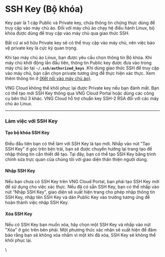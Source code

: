 # SSH Key (Bộ khóa)

Key pair là 1 cặp Public và Private key, chứa thông tin chứng thực dùng để truy cập vào máy chủ ảo. Đối với máy chủ ảo chạy hệ điều hành Linux, bộ khóa được dùng để truy cập vào máy chủ qua giao thức SSH.

Bất cứ ai sở hữu Private key sẽ có thể truy cập vào máy chủ, nên việc bảo vệ private key là cực kỳ quan trọng.

Khi tạo máy chủ ảo Linux, bạn được yêu cầu chọn thông tin Bộ khóa. Khi máy chủ khởi động lần đầu tiên, thông tin Public key được đưa vào trong máy chủ ảo tại `~`**`/.ssh/authorized_keys`** .Khi dùng giao thức SSH để truy cập vào máy chủ, bạn cần chọn private tương ứng để thực hiện xác thực. Xem thêm thông tin ở [{](https://docs.vngcloud.vn/pages/viewpage.action?pageId=49647965)[Kết nối vào máy chủ ảo](https://docs.vngcloud.vn/vng-cloud-document/vn/vserver/compute-hcm03-1a/server/ket-noi-vao-may-chu-ao)[}](https://docs.vngcloud.vn/pages/viewpage.action?pageId=49647965).

VNG Cloud không thể khôi phục lại được Private key nếu bạn đánh mất. Bạn có thể tạo mới SSH Key thông qua VNG Cloud Portal hoặc dùng các công cụ bên thứ 3 khác. VNG Cloud hỗ trợ chuẩn key SSH-2 RSA đối với các máy chủ ảo Linux.

***

### **Làm việc với SSH Key** 

#### **Tạo bộ khóa SSH Key** 

Điều đầu tiên bạn có thể làm với SSH Key là tạo mới. Nhấp vào nút "Tạo SSH Key" ở góc trên bên trái, bạn sẽ được chuyển hướng lại trang tạo để nhập thông tin cần thiết để tạo. Tại đây, bạn có thể tạo SSH Key bằng trình chỉnh sửa trực quan của chúng tôi với giao diện thân thiện người dùng.

#### **Nhập SSH Key** 

Nếu bạn chưa có SSH Key trên VNG Cloud Portal, bạn phải tạo SSH Key mới để sử dụng cho việc xác thực. Nếu đã có sẵn SSH Key, bạn có thể nhấp vào nút “Nhập SSH Key”, giao diện sẽ xuất hiện trang cho phép nhập thông tin SSH Key, nhập tên SSH Key và dán Public Key vào trường tương ứng để hoàn thành việc nhập SSH Key.

#### **Xóa SSH Key** 

Nếu có SSH Key bạn muốn xóa, hãy chọn một SSH Key và nhấp vào nút "Xóa" ở góc trên bên phải. Một phương thức xác nhận sẽ xuất hiện để đảm bảo rằng bạn sẽ không xóa nhầm vì một khi đã xóa, SSH Key sẽ không thể khôi phục lại.

\
